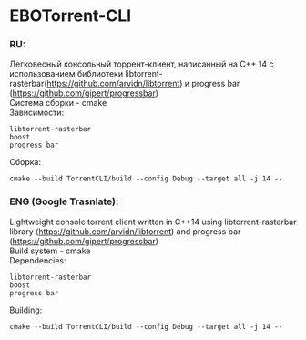 # EBOTorrent-CLI
### RU:<br/> 
Легковесный консольный торрент-клиент, написанный на C++ 14 с использованием библиотеки libtorrent-rasterbar(https://github.com/arvidn/libtorrent) и progress bar (https://github.com/gipert/progressbar) <br/> 
Система сборки - cmake <br/> 
Зависимости:
```
libtorrent-rasterbar
boost
progress bar
```
Сборка:
```
cmake --build TorrentCLI/build --config Debug --target all -j 14 --
```
### ENG (Google Trasnlate):
Lightweight console torrent client written in C++14 using libtorrent-rasterbar library (https://github.com/arvidn/libtorrent) and progress bar (https://github.com/gipert/progressbar) <br/> 
Build system - cmake <br/> 
Dependencies:
```
libtorrent-rasterbar
boost
progress bar
```
Building:
```
cmake --build TorrentCLI/build --config Debug --target all -j 14 --
```
